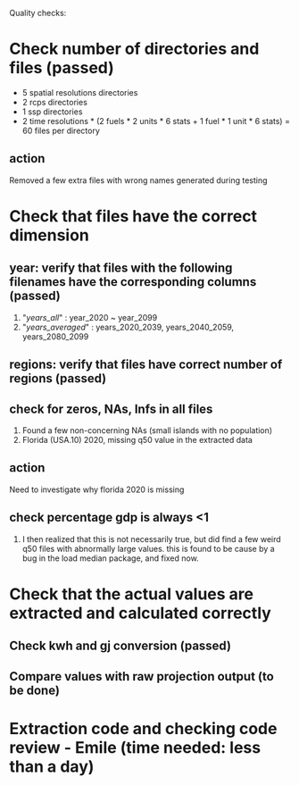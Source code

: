 Quality checks:

# Check number of directories and files (passed)
- 5 spatial resolutions directories
- 2 rcps directories
- 1 ssp directories
- 2 time resolutions * (2 fuels * 2 units * 6 stats + 1 fuel * 1 unit * 6 stats) = 60 files per directory
## action
Removed a few extra files with wrong names generated during testing

# Check that files have the correct dimension
## year: verify that files with the following filenames have the corresponding columns (passed)
1. "*years_all*" : year_2020 ~ year_2099
1. "*years_averaged*" : years_2020_2039, years_2040_2059, years_2080_2099

## regions: verify that files have correct number of regions (passed)

## check for zeros, NAs, Infs in all files 
1. Found a few non-concerning NAs (small islands with no population)
1. Florida (USA.10) 2020, missing q50 value in the extracted data
## action
Need to investigate why florida 2020 is missing

## check percentage gdp is always <1
1. I then realized that this is not necessarily true, but did find a few weird q50 files with abnormally large values. this is found to be cause by a bug in the load median package, and fixed now.

# Check that the actual values are extracted and calculated correctly
## Check kwh and gj conversion (passed)
## Compare values with raw projection output (to be done)


# Extraction code and checking code review - Emile (time needed: less than a day)




